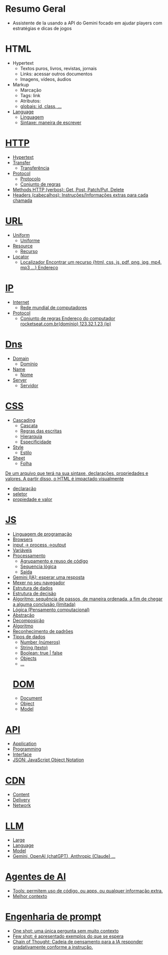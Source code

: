 # Resumo Geral
- Assistente de Ia usando a API do Gemini focado em ajudar players com estratégias e dicas de jogos
# HTML

- Hypertext
    - Textos puros, livros, revistas, jornais
    - Links: acessar outros documentos
    - Imagens, vídeos, áudios
- Markup
   - Marcação
   - Tags: <a> link<a>
   - Atributos: <a href="https://rockseat.com.br">
   - globais: id, class, ...
- Language
  - Linguagem
  - Sintaxe: maneira de escrever  

# HTTP
- Hypertext
- Transfer
   - Transferência
- Protocol
  - Protocolo
  - Conjunto de regras
- Methods HTTP (verbos): Get, Post, Patch/Put, Delete
- Headers (cabeçalhos): Instruções/Informações extras para cada chamada

# URL
- Uniform
  - Uniforme
- Resource 
  - Recurso
- Locator
  - Localizador
Encontrar um recurso {html, css, js, pdf,
 png, jpg, mp4, mp3 ...} 
Endereço

# IP
 - Internet
   - Rede mundial de computadores
 - Protocol
    - Conjunto de regras
Endereço do computador
rocketseat.com.br(domínio)
123.32.1.23 (ip)
# Dns
   - Domain
      - Domínio
   - Name
      - Nome
   - Server
       - Servidor

# CSS

- Cascading
    - Cascata
    - Regras das escritas
    - Hierarquia
    - Especificidade
- Style
   - Estilo
- Sheet
   - Folha

De um arquivo que terá na sua sintaxe, declarações,
propriedades e valores.
A partir disso, o HTML é impactado visualmente

- declaração
- seletor
- propiedade e valor

# JS

- Linguagem de programação
- Browsers
- input -> process ->output
- Variáveis 
- Processamento
  - Agrupamento e reuso de código
  - Sequencia lógica
  - Saída
- Gemini (IA): esperar uma resposta
- Mexer no seu navegador 
- Estrutura de dados 
- Estrutura de decisão 
- Algoritmo: sequência de passos, de maneira ordenada, a fim de chegar a alguma conclusão (limitada)
- Lógica (Pensamento computacional)
- Abstração
- Decomposição
- Algoritmo
- Reconhecimento de padrões
- Tipos de dados
    - Number (números)
    - String (texto) 
    - Boolean: true | false
    - Objects
    - ...
    # DOM
    - Document
    - Object
    - Model
# API
- Application 
- Programming
- Interface
- JSON: JavaScript Object Notation

# CDN
- Content
- Delivery
- Network

# LLM
- Large
- Language
- Model
- Gemini, OpenAI (chatGPT), Anthropic (Claude) ...

# Agentes de AI
-  Tools: permitem uso de código, ou apps, ou qualquer informação extra.
- Melhor contexto

# Engenharia de prompt
- One shot: uma única pergunta sem muito contexto
- Few shot: é apresentado exemplos do que se espera
- Chain of Thought: Cadeia de pensamento para a IA responder gradativamente conforme a instrução.
